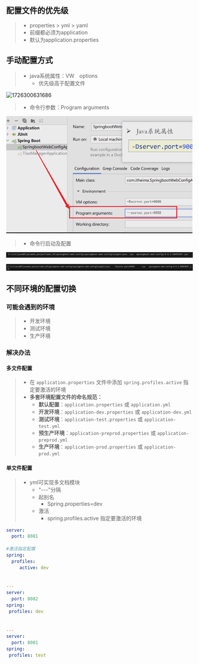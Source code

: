 ## 配置文件的优先级

> - properties > yml  > yaml
> - 前缀都必须为application
> - 默认为application.properties



## 手动配置方式

> - java系统属性：VW　options
>   - 优先级高于配置文件

![1726300631686](SpringBoot_%E8%A1%A5%E5%85%85%E7%9F%A5%E8%AF%86.assets/1726300631686.png)



> - 命令行参数：Program arguments

![1726300998251](配置-img/1726300998251.png)



> - 命令行启动及配置



![1726301073395](配置-img/1726301073395.png)

![1726301079964](配置-img/1726301079964.png)





## 不同环境的配置切换

### 可能会遇到的环境

> - 开发环境
> - 测试环境
> - 生产环境



### 解决办法

#### 多文件配置

> - 在 `application.properties` 文件中添加 `spring.profiles.active` 指定要激活的环境
> - **多套环境配置文件的命名规范：**
>   - **默认配置**：`application.properties` 或 `application.yml`
>   - **开发环境**：`application-dev.properties` 或 `application-dev.yml`
>   - **测试环境**：`application-test.properties` 或 `application-test.yml`
>   - **预生产环境**：`application-preprod.properties` 或 `application-preprod.yml`
>   - **生产环境**：`application-prod.properties` 或 `application-prod.yml`

#### 单文件配置

> - yml可实现多文档模块
>   - "---"分隔
>   - 起别名
>     - Spring.properties=dev
>   - 激活
>     - spring.profiles.active 指定要激活的环境



```yml
server: 
  port: 8081

#激活指定配置
spring:
  profiles:
     active: dev 

 
---
server: 
  port: 8082
spring: 
 profiles: dev


---
server: 
  port: 8081
spring: 
 profiles: test
```

